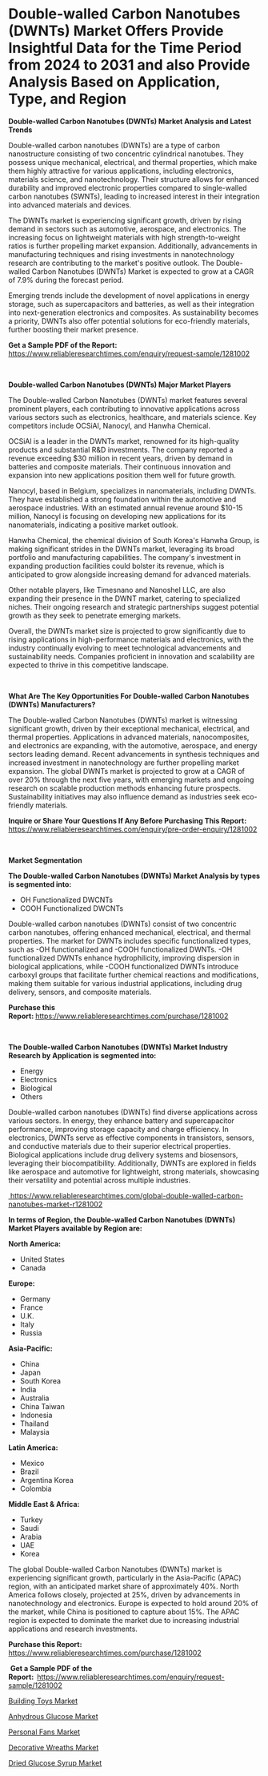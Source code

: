 <p><h1>Double-walled Carbon Nanotubes (DWNTs) Market Offers Provide Insightful Data for the Time Period from 2024 to 2031 and also Provide Analysis Based on Application, Type, and Region</h1></p><p><strong>Double-walled Carbon Nanotubes (DWNTs) Market Analysis and Latest Trends</strong></p>
<p><p>Double-walled carbon nanotubes (DWNTs) are a type of carbon nanostructure consisting of two concentric cylindrical nanotubes. They possess unique mechanical, electrical, and thermal properties, which make them highly attractive for various applications, including electronics, materials science, and nanotechnology. Their structure allows for enhanced durability and improved electronic properties compared to single-walled carbon nanotubes (SWNTs), leading to increased interest in their integration into advanced materials and devices.</p><p>The DWNTs market is experiencing significant growth, driven by rising demand in sectors such as automotive, aerospace, and electronics. The increasing focus on lightweight materials with high strength-to-weight ratios is further propelling market expansion. Additionally, advancements in manufacturing techniques and rising investments in nanotechnology research are contributing to the market's positive outlook. The Double-walled Carbon Nanotubes (DWNTs) Market is expected to grow at a CAGR of 7.9% during the forecast period. </p><p>Emerging trends include the development of novel applications in energy storage, such as supercapacitors and batteries, as well as their integration into next-generation electronics and composites. As sustainability becomes a priority, DWNTs also offer potential solutions for eco-friendly materials, further boosting their market presence.</p></p>
<p><strong>Get a Sample PDF of the Report:&nbsp;</strong> <a href="https://www.reliableresearchtimes.com/enquiry/request-sample/1281002?utm_campaign=1266&utm_medium=2&utm_source=Github&utm_content=ia&utm_term=30092024&utm_id=double-walled-carbon-nanotubes-dwnts">https://www.reliableresearchtimes.com/enquiry/request-sample/1281002</a></p>
<p>&nbsp;</p>
<p><strong>Double-walled Carbon Nanotubes (DWNTs) Major Market Players</strong></p>
<p><p>The Double-walled Carbon Nanotubes (DWNTs) market features several prominent players, each contributing to innovative applications across various sectors such as electronics, healthcare, and materials science. Key competitors include OCSiAl, Nanocyl, and Hanwha Chemical.</p><p>OCSiAl is a leader in the DWNTs market, renowned for its high-quality products and substantial R&D investments. The company reported a revenue exceeding $30 million in recent years, driven by demand in batteries and composite materials. Their continuous innovation and expansion into new applications position them well for future growth.</p><p>Nanocyl, based in Belgium, specializes in nanomaterials, including DWNTs. They have established a strong foundation within the automotive and aerospace industries. With an estimated annual revenue around $10-15 million, Nanocyl is focusing on developing new applications for its nanomaterials, indicating a positive market outlook.</p><p>Hanwha Chemical, the chemical division of South Korea's Hanwha Group, is making significant strides in the DWNTs market, leveraging its broad portfolio and manufacturing capabilities. The company's investment in expanding production facilities could bolster its revenue, which is anticipated to grow alongside increasing demand for advanced materials.</p><p>Other notable players, like Timesnano and Nanoshel LLC, are also expanding their presence in the DWNT market, catering to specialized niches. Their ongoing research and strategic partnerships suggest potential growth as they seek to penetrate emerging markets.</p><p>Overall, the DWNTs market size is projected to grow significantly due to rising applications in high-performance materials and electronics, with the industry continually evolving to meet technological advancements and sustainability needs. Companies proficient in innovation and scalability are expected to thrive in this competitive landscape.</p></p>
<p>&nbsp;</p>
<p><strong>What Are The Key Opportunities For Double-walled Carbon Nanotubes (DWNTs) Manufacturers?</strong></p>
<p><p>The Double-walled Carbon Nanotubes (DWNTs) market is witnessing significant growth, driven by their exceptional mechanical, electrical, and thermal properties. Applications in advanced materials, nanocomposites, and electronics are expanding, with the automotive, aerospace, and energy sectors leading demand. Recent advancements in synthesis techniques and increased investment in nanotechnology are further propelling market expansion. The global DWNTs market is projected to grow at a CAGR of over 20% through the next five years, with emerging markets and ongoing research on scalable production methods enhancing future prospects. Sustainability initiatives may also influence demand as industries seek eco-friendly materials.</p></p>
<p><strong>Inquire or Share Your Questions If Any Before Purchasing This Report:</strong> <a href="https://www.reliableresearchtimes.com/enquiry/pre-order-enquiry/1281002?utm_campaign=1266&utm_medium=2&utm_source=Github&utm_content=ia&utm_term=30092024&utm_id=double-walled-carbon-nanotubes-dwnts">https://www.reliableresearchtimes.com/enquiry/pre-order-enquiry/1281002</a></p>
<p>&nbsp;</p>
<p><strong>Market Segmentation</strong></p>
<p><strong>The Double-walled Carbon Nanotubes (DWNTs) Market Analysis by types is segmented into:</strong></p>
<p><ul><li>OH Functionalized DWCNTs</li><li>COOH Functionalized DWCNTs</li></ul></p>
<p><p>Double-walled carbon nanotubes (DWNTs) consist of two concentric carbon nanotubes, offering enhanced mechanical, electrical, and thermal properties. The market for DWNTs includes specific functionalized types, such as -OH functionalized and -COOH functionalized DWNTs. -OH functionalized DWNTs enhance hydrophilicity, improving dispersion in biological applications, while -COOH functionalized DWNTs introduce carboxyl groups that facilitate further chemical reactions and modifications, making them suitable for various industrial applications, including drug delivery, sensors, and composite materials.</p></p>
<p><strong>Purchase this Report:&nbsp;</strong><a href="https://www.reliableresearchtimes.com/purchase/1281002?utm_campaign=1266&utm_medium=2&utm_source=Github&utm_content=ia&utm_term=30092024&utm_id=double-walled-carbon-nanotubes-dwnts">https://www.reliableresearchtimes.com/purchase/1281002</a></p>
<p>&nbsp;</p>
<p><strong>The Double-walled Carbon Nanotubes (DWNTs) Market Industry Research by Application is segmented into:</strong></p>
<p><ul><li>Energy</li><li>Electronics</li><li>Biological</li><li>Others</li></ul></p>
<p><p>Double-walled carbon nanotubes (DWNTs) find diverse applications across various sectors. In energy, they enhance battery and supercapacitor performance, improving storage capacity and charge efficiency. In electronics, DWNTs serve as effective components in transistors, sensors, and conductive materials due to their superior electrical properties. Biological applications include drug delivery systems and biosensors, leveraging their biocompatibility. Additionally, DWNTs are explored in fields like aerospace and automotive for lightweight, strong materials, showcasing their versatility and potential across multiple industries.</p></p>
<p><a href="https://www.reliableresearchtimes.com/global-double-walled-carbon-nanotubes-market-r1281002?utm_campaign=1266&utm_medium=2&utm_source=Github&utm_content=ia&utm_term=30092024&utm_id=double-walled-carbon-nanotubes-dwnts">&nbsp;https://www.reliableresearchtimes.com/global-double-walled-carbon-nanotubes-market-r1281002</a></p>
<p><strong>In terms of Region, the Double-walled Carbon Nanotubes (DWNTs) Market Players available by Region are:</strong></p>
<p>
    <p> <strong> North America: </strong>
        <ul>
            <li>United States</li>
            <li>Canada</li>
        </ul>
        </p> 
    <p> <strong> Europe: </strong>
        <ul>
            <li>Germany</li>
            <li>France</li>
            <li>U.K.</li>
            <li>Italy</li>
            <li>Russia</li>
        </ul>
        </p> 
    <p> <strong> Asia-Pacific: </strong>
        <ul>
            <li>China</li>
            <li>Japan</li>
            <li>South Korea</li>
            <li>India</li>
            <li>Australia</li>
            <li>China Taiwan</li>
            <li>Indonesia</li>
            <li>Thailand</li>
            <li>Malaysia</li>
        </ul>
        </p> 
    <p> <strong> Latin America: </strong>
        <ul>
            <li>Mexico</li>
            <li>Brazil</li>
            <li>Argentina Korea</li>
            <li>Colombia</li>
        </ul>
        </p> 
    <p> <strong> Middle East & Africa: </strong>
        <ul>
            <li>Turkey</li>
            <li>Saudi</li>
            <li>Arabia</li>
            <li>UAE</li>
            <li>Korea</li>
        </ul>
    </p>
    </p>
<p><p>The global Double-walled Carbon Nanotubes (DWNTs) market is experiencing significant growth, particularly in the Asia-Pacific (APAC) region, with an anticipated market share of approximately 40%. North America follows closely, projected at 25%, driven by advancements in nanotechnology and electronics. Europe is expected to hold around 20% of the market, while China is positioned to capture about 15%. The APAC region is expected to dominate the market due to increasing industrial applications and research investments.</p></p>
<p><strong>Purchase this Report: </strong><a href="https://www.reliableresearchtimes.com/purchase/1281002?utm_campaign=1266&utm_medium=2&utm_source=Github&utm_content=ia&utm_term=30092024&utm_id=double-walled-carbon-nanotubes-dwnts">https://www.reliableresearchtimes.com/purchase/1281002</a></p>
<p>&nbsp;<strong>Get a Sample PDF of the Report:&nbsp;&nbsp;</strong><a href="https://www.reliableresearchtimes.com/enquiry/request-sample/1281002?utm_campaign=1266&utm_medium=2&utm_source=Github&utm_content=ia&utm_term=30092024&utm_id=double-walled-carbon-nanotubes-dwnts">https://www.reliableresearchtimes.com/enquiry/request-sample/1281002</a></p>
<p><strong></strong></p>
<p><p><a href="https://www.linkedin.com/pulse/strategic-market-insights-navigating-global-building-toys-landscape-kfkqf?utm_campaign=1266&utm_medium=2&utm_source=Github&utm_content=ia&utm_term=30092024&utm_id=double-walled-carbon-nanotubes-dwnts">Building Toys Market</a></p><p><a href="https://issuu.com/reportprime-2/docs/anhydrous-glucose-market-size-2030._8e949d60f8d711?utm_campaign=1266&utm_medium=2&utm_source=Github&utm_content=ia&utm_term=30092024&utm_id=double-walled-carbon-nanotubes-dwnts">Anhydrous Glucose Market</a></p><p><a href="https://www.linkedin.com/pulse/booming-personal-fans-market-sector-analysis-growth-projections-p1cbf?utm_campaign=1266&utm_medium=2&utm_source=Github&utm_content=ia&utm_term=30092024&utm_id=double-walled-carbon-nanotubes-dwnts">Personal Fans Market</a></p><p><a href="https://www.linkedin.com/pulse/market-leaders-laggards-global-decorative-wreaths-trends-forecast-llogf?utm_campaign=1266&utm_medium=2&utm_source=Github&utm_content=ia&utm_term=30092024&utm_id=double-walled-carbon-nanotubes-dwnts">Decorative Wreaths Market</a></p><p><a href="https://issuu.com/reportprime-2/docs/dried-glucose-syrup-market-size-203_cd9132fd7f35b1?utm_campaign=1266&utm_medium=2&utm_source=Github&utm_content=ia&utm_term=30092024&utm_id=double-walled-carbon-nanotubes-dwnts">Dried Glucose Syrup Market</a></p></p>